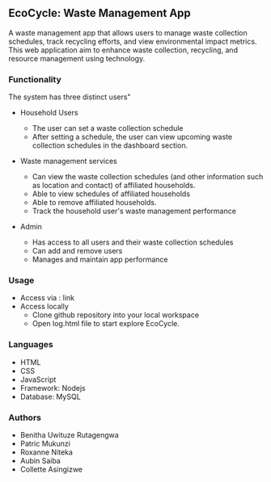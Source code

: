 ## EcoCycle: Waste Management App

A waste management app that allows users to manage waste collection schedules, track recycling efforts, and view environmental impact metrics. This web application aim to enhance waste collection, recycling, and resource management using technology.

### Functionality

The system has three distinct users"
- Household Users
    - The user can set a waste collection schedule
    - After setting a schedule, the user can view upcoming waste collection schedules in the        dashboard section.

- Waste management services
    - Can view the waste collection schedules (and other information such as location and contact) of affiliated households.
    - Able to view schedules of affiliated households
    - Able to remove affiliated households.
    - Track the household user's waste management performance
- Admin
    - Has access to all users and their waste collection schedules
    - Can add and remove users
    - Manages and maintain app performance

### Usage
- Access via : link
- Access locally
    - Clone github repository into your local workspace
    - Open log.html file to start explore EcoCycle.

### Languages

- HTML
- CSS
- JavaScript
- Framework: Nodejs
- Database: MySQL

### Authors

- Benitha Uwituze Rutagengwa
- Patric Mukunzi
- Roxanne Niteka
- Aubin Saiba
- Collette Asingizwe


